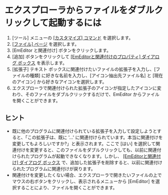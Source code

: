 # エクスプローラからファイルをダブルクリックして起動するには

1. \[ツール\] メニューの [\[カスタマイズ\] コマンド](../../cmd/tools/common_settings) を選択します。
2. [\[ファイル\] ページ](../../dlg/customize/file/index) を選択します。
3. \[EmEditor と関連付け\] ボタンをクリックします。
4. \[追加\] ボタンをクリックして [\[EmEditorと関連付けのプロパティ\] ダイアログ ボックス](../../dlg/file_associate/properties/index) を表示します。
5. \[拡張子\] テキスト ボックスに関連付けたいファイルの拡張子を入力し、\[ファイルの種類\] に好きな名前を入力し、\[アイコン抽出先ファイル名\] と
\[現在のアイコン\] から好きなアイコンを選択します。
6. エクスプローラで関連付けられた拡張子のアイコンが指定したアイコンに変わり、そのファイルをダブルクリックするだけで、EmEditor
からファイルを開くことができます。

## ヒント

- 既に他のプログラムに関連付けられている拡張子を入力して設定しようとすると、「この拡張子は、既に '...'
に関連付けられています。本当に関連付けを変更してもよろしいですか?」と表示されます。ここで \[はい\]
を選択して関連付けを変更すると、このファイルをダブルクリックしても、以前に関連付けられたプログラムが起動できなくなります。しかし、 [\[EmEditorと関連付け\] ダイアログ ボックス](../../dlg/file_associate/index) で、追加した拡張子を削除すると、以前に関連付けられたプログラムに関連付けが戻ります。
- 関連付けを変更したくない場合、エクスプローラで開きたいファイルの上でマウスの右ボタンをクリックし、表示されるメニューから \[EmEditor\]
を選択することにより、ファイルを開くことができます。
